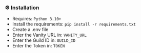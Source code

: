 ### ⚙️ Installation

- Requires: `Python 3.10+`
- Install the requirements: `pip install -r requirements.txt`
- Create a .env file
- Enter the Vanity URL in: `VANITY_URL`
- Enter the Guild ID in: `GUILD_ID`
- Enter the Token in: `TOKEN`

